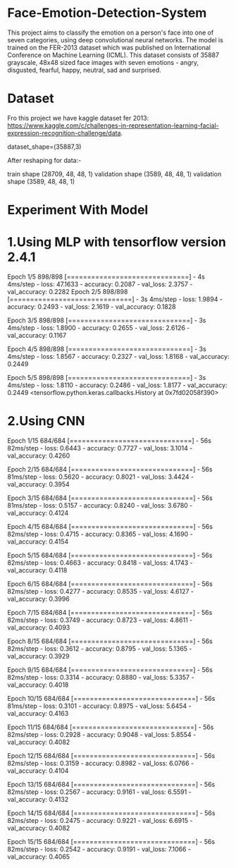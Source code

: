 # Face-Emotion-Detection-System
This project aims to classify the emotion on a person's face into one of seven categories, using deep convolutional neural networks. The model is trained on the FER-2013 dataset which was published on International Conference on Machine Learning (ICML). This dataset consists of 35887 grayscale, 48x48 sized face images with seven emotions - angry, disgusted, fearful, happy, neutral, sad and surprised.

# **Dataset**

Fro this project we have kaggle dataset fer 2013: https://www.kaggle.com/c/challenges-in-representation-learning-facial-expression-recognition-challenge/data.

dataset_shape=(35887,3)

After reshaping for data:-

train shape (28709, 48, 48, 1) validation shape (3589, 48, 48, 1) validation shape (3589, 48, 48, 1)

# **Experiment With Model**

# 1.Using MLP with tensorflow version 2.4.1

Epoch 1/5 898/898 [==============================] - 4s 4ms/step - loss: 47.1633 - accuracy: 0.2087 - val_loss: 2.3757 - val_accuracy: 0.2282
Epoch 2/5 898/898 [==============================] - 3s 4ms/step - loss: 1.9894 - accuracy: 0.2493 - val_loss: 2.1619 - val_accuracy: 0.1828

Epoch 3/5 898/898 [==============================] - 3s 4ms/step - loss: 1.8900 - accuracy: 0.2655 - val_loss: 2.6126 - val_accuracy: 0.1167

Epoch 4/5 898/898 [==============================] - 3s 4ms/step - loss: 1.8567 - accuracy: 0.2327 - val_loss: 1.8168 - val_accuracy: 0.2449

Epoch 5/5 898/898 [==============================] - 3s 4ms/step - loss: 1.8110 - accuracy: 0.2486 - val_loss: 1.8177 - val_accuracy: 0.2449 <tensorflow.python.keras.callbacks.History at 0x7fd02058f390>

# 2.Using CNN

Epoch 1/15 684/684 [==============================] - 56s 82ms/step - loss: 0.6443 - accuracy: 0.7727 - val_loss: 3.1014 - val_accuracy: 0.4260

Epoch 2/15 684/684 [==============================] - 56s 81ms/step - loss: 0.5620 - accuracy: 0.8021 - val_loss: 3.4424 - val_accuracy: 0.3954

Epoch 3/15 684/684 [==============================] - 56s 81ms/step - loss: 0.5157 - accuracy: 0.8240 - val_loss: 3.6780 - val_accuracy: 0.4124

Epoch 4/15 684/684 [==============================] - 56s 82ms/step - loss: 0.4715 - accuracy: 0.8365 - val_loss: 4.1690 - val_accuracy: 0.4154

Epoch 5/15 684/684 [==============================] - 56s 82ms/step - loss: 0.4663 - accuracy: 0.8418 - val_loss: 4.1743 - val_accuracy: 0.4118

Epoch 6/15 684/684 [==============================] - 56s 82ms/step - loss: 0.4277 - accuracy: 0.8535 - val_loss: 4.6127 - val_accuracy: 0.3996

Epoch 7/15 684/684 [==============================] - 56s 82ms/step - loss: 0.3749 - accuracy: 0.8723 - val_loss: 4.8611 - val_accuracy: 0.4093

Epoch 8/15 684/684 [==============================] - 56s 82ms/step - loss: 0.3612 - accuracy: 0.8795 - val_loss: 5.1365 - val_accuracy: 0.3929

Epoch 9/15 684/684 [==============================] - 56s 82ms/step - loss: 0.3314 - accuracy: 0.8880 - val_loss: 5.3357 - val_accuracy: 0.4018

Epoch 10/15 684/684 [==============================] - 56s 81ms/step - loss: 0.3101 - accuracy: 0.8975 - val_loss: 5.6454 - val_accuracy: 0.4163

Epoch 11/15 684/684 [==============================] - 56s 82ms/step - loss: 0.2928 - accuracy: 0.9048 - val_loss: 5.8554 - val_accuracy: 0.4082

Epoch 12/15 684/684 [==============================] - 56s 82ms/step - loss: 0.3159 - accuracy: 0.8982 - val_loss: 6.0766 - val_accuracy: 0.4104

Epoch 13/15 684/684 [==============================] - 56s 82ms/step - loss: 0.2567 - accuracy: 0.9161 - val_loss: 6.5591 - val_accuracy: 0.4132

Epoch 14/15 684/684 [==============================] - 56s 82ms/step - loss: 0.2475 - accuracy: 0.9221 - val_loss: 6.6915 - val_accuracy: 0.4082

Epoch 15/15 684/684 [==============================] - 56s 82ms/step - loss: 0.2542 - accuracy: 0.9191 - val_loss: 7.1066 - val_accuracy: 0.4065
